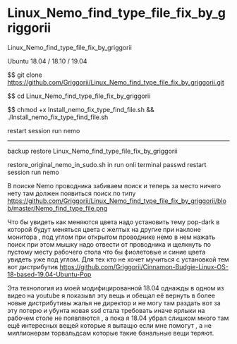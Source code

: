 # Linux_Nemo_find_type_file_fix_by_griggorii
Linux_Nemo_find_type_file_fix_by_griggorii

Ubuntu 18.04 / 18.10 / 19.04

$$ git clone https://github.com/Griggorii/Linux_Nemo_find_type_file_fix_by_griggorii.git

$$ cd Linux_Nemo_find_type_file_fix_by_griggorii

$$ chmod +x Install_nemo_fix_type_find_file.sh &&  ./Install_nemo_fix_type_find_file.sh

restart session run nemo

-------------------------------------------------------------------------------------------

backup restore Linux_Nemo_find_type_file_fix_by_griggorii

restore_original_nemo_in_sudo.sh in run onli terminal passwd restart session run nemo


В поиске  Nemo проводника забиваем поиск и теперь за место ничего нету там должен появиться поиск по типу  https://github.com/Griggorii/Linux_Nemo_find_type_file_fix_by_griggorii/blob/master/Nemo_find_type_file.png

Что бы увидеть как меняются цвета надо установить тему pop-dark в которой будут меняться цвета с желтых на другие при наклоне монитора , под углом при открытом проводнике немо в нем нажать поиск при этом мышку надо отвести от проводника и щелкнуть по пустому месту рабочего стола что бы фиолетовые и синие цвета увидеть уже под углом. Для тех кто не хочет мучиться с установкой тем вот дистрибутив https://github.com/Griggorii/Cinnamon-Budgie-Linux-OS-18-based-19.04-Ubuntu-Pop

Эта технология из моей модифицированной 18.04 однажды в одном из видео на youtube я показывл эту вещь и обещал её вернуть в более новые дистрибутивы жалья не директор и не могу там раздать вот за эту потерю и убунта новая ssd стала требовать иначе ярлыки на рабочем столе не появляются , а пока я 18.04 убрал слишком много там ещё интересных вещей которые я вытащю если мне помогут , а не миллионерам торвальдсам которые такие банальные вещи теряют.



